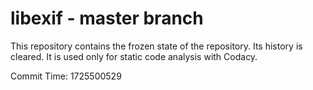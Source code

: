 # libexif - master branch

This repository contains the frozen state of the repository.
Its history is cleared. It is used only for static code
analysis with Codacy.

Commit Time: 1725500529